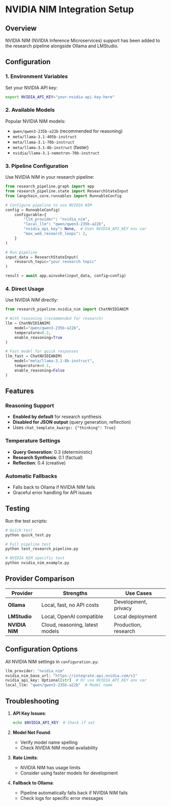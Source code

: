 # NVIDIA NIM Integration Setup

## Overview

NVIDIA NIM (NVIDIA Inference Microservices) support has been added to the research pipeline alongside Ollama and LMStudio.

## Configuration

### 1. Environment Variables

Set your NVIDIA API key:
```bash
export NVIDIA_API_KEY="your-nvidia-api-key-here"
```

### 2. Available Models

Popular NVIDIA NIM models:
- `qwen/qwen3-235b-a22b` (recommended for reasoning)
- `meta/llama-3.1-405b-instruct`
- `meta/llama-3.1-70b-instruct`
- `meta/llama-3.1-8b-instruct` (faster)
- `nvidia/llama-3.1-nemotron-70b-instruct`

### 3. Pipeline Configuration

Use NVIDIA NIM in your research pipeline:

```python
from research_pipeline.graph import app
from research_pipeline.state import ResearchStateInput
from langchain_core.runnables import RunnableConfig

# Configure pipeline to use NVIDIA NIM
config = RunnableConfig(
    configurable={
        "llm_provider": "nvidia_nim",
        "local_llm": "qwen/qwen3-235b-a22b",
        "nvidia_api_key": None,  # Uses NVIDIA_API_KEY env var
        "max_web_research_loops": 2,
    }
)

# Run pipeline
input_data = ResearchStateInput(
    research_topic="your research topic"
)

result = await app.ainvoke(input_data, config=config)
```

### 4. Direct Usage

Use NVIDIA NIM directly:

```python
from research_pipeline.nvidia_nim import ChatNVIDIANIM

# With reasoning (recommended for research)
llm = ChatNVIDIANIM(
    model="qwen/qwen3-235b-a22b",
    temperature=0.2,
    enable_reasoning=True
)

# Fast model for quick responses
llm_fast = ChatNVIDIANIM(
    model="meta/llama-3.1-8b-instruct", 
    temperature=0.1,
    enable_reasoning=False
)
```

## Features

### Reasoning Support
- **Enabled by default** for research synthesis
- **Disabled for JSON output** (query generation, reflection)
- Uses `chat_template_kwargs: {"thinking": True}`

### Temperature Settings
- **Query Generation**: 0.3 (deterministic)
- **Research Synthesis**: 0.1 (factual)
- **Reflection**: 0.4 (creative)

### Automatic Fallbacks
- Falls back to Ollama if NVIDIA NIM fails
- Graceful error handling for API issues

## Testing

Run the test scripts:

```bash
# Quick test
python quick_test.py

# Full pipeline test  
python test_research_pipeline.py

# NVIDIA NIM specific test
python nvidia_nim_example.py
```

## Provider Comparison

| Provider | Strengths | Use Cases |
|----------|-----------|-----------|
| **Ollama** | Local, fast, no API costs | Development, privacy |
| **LMStudio** | Local, OpenAI compatible | Local deployment |
| **NVIDIA NIM** | Cloud, reasoning, latest models | Production, research |

## Configuration Options

All NVIDIA NIM settings in `configuration.py`:

```python
llm_provider: "nvidia_nim"
nvidia_nim_base_url: "https://integrate.api.nvidia.com/v1"
nvidia_api_key: Optional[str]  # Or use NVIDIA_API_KEY env var
local_llm: "qwen/qwen3-235b-a22b"  # Model name
```

## Troubleshooting

1. **API Key Issues**:
   ```bash
   echo $NVIDIA_API_KEY  # Check if set
   ```

2. **Model Not Found**:
   - Verify model name spelling
   - Check NVIDIA NIM model availability

3. **Rate Limits**:
   - NVIDIA NIM has usage limits
   - Consider using faster models for development

4. **Fallback to Ollama**:
   - Pipeline automatically falls back if NVIDIA NIM fails
   - Check logs for specific error messages